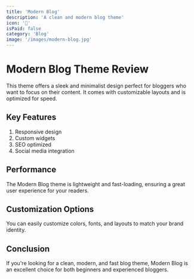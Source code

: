```yaml
---
title: 'Modern Blog'
description: 'A clean and modern blog theme'
icon: '📝'
isPaid: false
category: 'Blog'
image: '/images/modern-blog.jpg'
---
```


# Modern Blog Theme Review

This theme offers a sleek and minimalist design perfect for bloggers who want to focus on their content. It comes with customizable layouts and is optimized for speed.

## Key Features

1. Responsive design
2. Custom widgets
3. SEO optimized
4. Social media integration

## Performance

The Modern Blog theme is lightweight and fast-loading, ensuring a great user experience for your readers.

## Customization Options

You can easily customize colors, fonts, and layouts to match your brand identity.

## Conclusion

If you're looking for a clean, modern, and fast blog theme, Modern Blog is an excellent choice for both beginners and experienced bloggers.